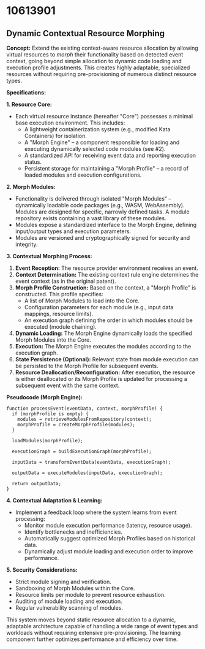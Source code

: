 # 10613901

## Dynamic Contextual Resource Morphing

**Concept:** Extend the existing context-aware resource allocation by allowing virtual resources to *morph* their functionality based on detected event context, going beyond simple allocation to dynamic code loading and execution profile adjustments. This creates highly adaptable, specialized resources without requiring pre-provisioning of numerous distinct resource types.

**Specifications:**

**1. Resource Core:**

*   Each virtual resource instance (hereafter "Core") possesses a minimal base execution environment. This includes:
    *   A lightweight containerization system (e.g., modified Kata Containers) for isolation.
    *   A "Morph Engine" – a component responsible for loading and executing dynamically selected code modules (see #2).
    *   A standardized API for receiving event data and reporting execution status.
    *   Persistent storage for maintaining a "Morph Profile" – a record of loaded modules and execution configurations.

**2. Morph Modules:**

*   Functionality is delivered through isolated "Morph Modules" – dynamically loadable code packages (e.g., WASM, WebAssembly).  Modules are designed for specific, narrowly defined tasks.  A module repository exists containing a vast library of these modules.
*   Modules expose a standardized interface to the Morph Engine, defining input/output types and execution parameters.
*   Modules are versioned and cryptographically signed for security and integrity.

**3. Contextual Morphing Process:**

1.  **Event Reception:** The resource provider environment receives an event.
2.  **Context Determination:**  The existing context rule engine determines the event context (as in the original patent).
3.  **Morph Profile Construction:** Based on the context, a "Morph Profile" is constructed. This profile specifies:
    *   A list of Morph Modules to load into the Core.
    *   Configuration parameters for each module (e.g., input data mappings, resource limits).
    *   An execution graph defining the order in which modules should be executed (module chaining).
4.  **Dynamic Loading:** The Morph Engine dynamically loads the specified Morph Modules into the Core.
5.  **Execution:** The Morph Engine executes the modules according to the execution graph.
6.  **State Persistence (Optional):**  Relevant state from module execution can be persisted to the Morph Profile for subsequent events.
7.  **Resource Deallocation/Reconfiguration:** After execution, the resource is either deallocated or its Morph Profile is updated for processing a subsequent event with the same context.

**Pseudocode (Morph Engine):**

```
function processEvent(eventData, context, morphProfile) {
  if (morphProfile is empty) {
    modules = retrieveModulesFromRepository(context);
    morphProfile = createMorphProfile(modules);
  }

  loadModules(morphProfile);

  executionGraph = buildExecutionGraph(morphProfile);

  inputData = transformEventData(eventData, executionGraph);

  outputData = executeModules(inputData, executionGraph);

  return outputData;
}
```

**4. Contextual Adaptation & Learning:**

*   Implement a feedback loop where the system learns from event processing:
    *   Monitor module execution performance (latency, resource usage).
    *   Identify bottlenecks and inefficiencies.
    *   Automatically suggest optimized Morph Profiles based on historical data.
    *   Dynamically adjust module loading and execution order to improve performance.

**5. Security Considerations:**

*   Strict module signing and verification.
*   Sandboxing of Morph Modules within the Core.
*   Resource limits per module to prevent resource exhaustion.
*   Auditing of module loading and execution.
*   Regular vulnerability scanning of modules.



This system moves beyond static resource allocation to a dynamic, adaptable architecture capable of handling a wide range of event types and workloads without requiring extensive pre-provisioning.  The learning component further optimizes performance and efficiency over time.